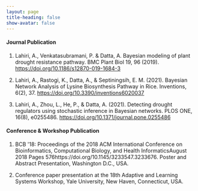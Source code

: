 ```yaml
---
layout: page
title-heading: false
show-avatar: false
---
```


#### Journal Publication
1. Lahiri, A., Venkatasubramani, P. & Datta, A. Bayesian modeling of plant drought resistance pathway. 
BMC Plant Biol 19, 96 (2019). https://doi.org/10.1186/s12870-019-1684-3

2. Lahiri, A., Rastogi, K., Datta, A., & Septiningsih, E. M. (2021). Bayesian Network Analysis of Lysine Biosynthesis Pathway in Rice. Inventions, 6(2), 37. https://doi.org/10.3390/inventions6020037

3. Lahiri, A., Zhou, L., He, P., & Datta, A. (2021). Detecting drought regulators using stochastic inference in Bayesian networks. PLOS ONE, 16(8), e0255486. https://doi.org/10.1371/journal.pone.0255486



#### Conference & Workshop Publication
1. BCB '18: Proceedings of the 2018 ACM International Conference on Bioinformatics, Computational Biology, and Health InformaticsAugust 2018 Pages 576https://doi.org/10.1145/3233547.3233676. Poster and Abstract Presentation, Washington D.C., USA.  

2. Conference paper presentation at the 18th Adaptive and Learning Systems Workshop, Yale University, New Haven, Connecticut, USA. 
